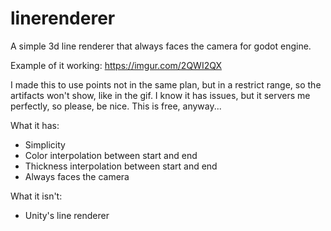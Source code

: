 # linerenderer
A simple 3d line renderer that always faces the camera for godot engine.

Example of it working: https://imgur.com/2QWI2QX

I made this to use points not in the same plan, but in a restrict range, so the artifacts won't show, like in the gif. 
I know it has issues, but it servers me perfectly, so please, be nice. This is free, anyway...

What it has:
- Simplicity
- Color interpolation between start and end
- Thickness interpolation between start and end
- Always faces the camera

What it isn't:
- Unity's line renderer
